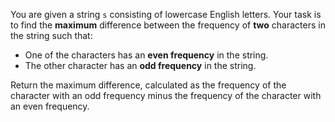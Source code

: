 You are given a string `s` consisting of lowercase English letters. Your task is to find the **maximum** difference between the frequency of **two** characters in the string such that:

- One of the characters has an **even frequency** in the string.
- The other character has an **odd frequency** in the string.

Return the maximum difference, calculated as the frequency of the character with an odd frequency minus the frequency of the character with an even frequency.